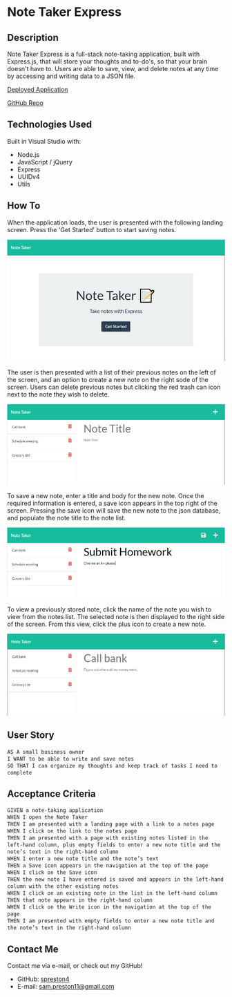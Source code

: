 # Note Taker Express

## Description

Note Taker Express is a full-stack note-taking application, built with Express.js, that will store your thoughts and to-do's, so that your brain doesn't have to. Users are able to save, view, and delete notes at any time by accessing and writing data to a JSON file.

[Deployed Application](https://note-taker-express-spreston4.herokuapp.com/)

[GitHub Repo](https://github.com/spreston4/note-taker-express)

## Technologies Used

Built in Visual Studio with:
* Node.js
* JavaScript / jQuery
* Express
* UUIDv4
* Utils

## How To

When the application loads, the user is presented with the following landing screen. Press the 'Get Started' button to start saving notes.

![Landing](./public/assets/images/landing.PNG)

The user is then presented with a list of their previous notes on the left of the screen, and an option to create a new note on the right sode of the screen. Users can delete previous notes but clicking the red trash can icon next to the note they wish to delete.

![Default View](./public/assets/images/notes-one.PNG)

To save a new note, enter a title and body for the new note. Once the required information is entered, a save icon appears in the top right of the screen. Pressing the save icon will save the new note to the json database, and populate the note title to the note list.

![New Note](./public/assets/images/note-new.PNG)

To view a previously stored note, click the name of the note you wish to view from the notes list. The selected note is then displayed to the right side of the screen. From this view, click the plus icon to create a new note.

![View Note](./public/assets/images/notes-view.PNG)


## User Story

```
AS A small business owner
I WANT to be able to write and save notes
SO THAT I can organize my thoughts and keep track of tasks I need to complete
```

## Acceptance Criteria

```
GIVEN a note-taking application
WHEN I open the Note Taker
THEN I am presented with a landing page with a link to a notes page
WHEN I click on the link to the notes page
THEN I am presented with a page with existing notes listed in the left-hand column, plus empty fields to enter a new note title and the note’s text in the right-hand column
WHEN I enter a new note title and the note’s text
THEN a Save icon appears in the navigation at the top of the page
WHEN I click on the Save icon
THEN the new note I have entered is saved and appears in the left-hand column with the other existing notes
WHEN I click on an existing note in the list in the left-hand column
THEN that note appears in the right-hand column
WHEN I click on the Write icon in the navigation at the top of the page
THEN I am presented with empty fields to enter a new note title and the note’s text in the right-hand column
```

## Contact Me

Contact me via e-mail, or check out my GitHub!

* GitHub: [spreston4](https://github.com/spreston4)
* E-mail: [sam.preston11@gmail.com](mailto:sam.preston11@gmail.com)
